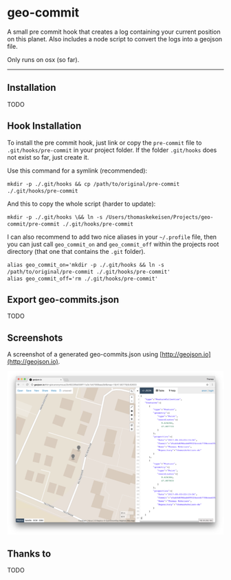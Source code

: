 # geo-commit

A small pre commit hook that creates a log 
containing your current position on this planet. 
Also includes a node script to convert the logs into a geojson file.

Only runs on osx (so far).

---

## Installation

TODO




## Hook Installation

To install the pre commit hook, just link or copy the `pre-commit` file to 
`.git/hooks/pre-commit` in your project folder. If the folder `.git/hooks` 
does not exist so far, just create it.

Use this command for a symlink (recommended):

    mkdir -p ./.git/hooks && cp /path/to/original/pre-commit ./.git/hooks/pre-commit

And this to copy the whole script (harder to update):

    mkdir -p ./.git/hooks \&& ln -s /Users/thomaskekeisen/Projects/geo-commit/pre-commit ./.git/hooks/pre-commit
    
I can also recommend to add two nice aliases in your `~/.profile` file, 
then you can just call `geo_commit_on` and `geo_commit_off` within the projects
root directory (that one that contains the `.git` folder).
     
    alias geo_commit_on='mkdir -p ./.git/hooks && ln -s /path/to/original/pre-commit ./.git/hooks/pre-commit'
    alias geo_commit_off='rm ./.git/hooks/pre-commit'
    
## Export geo-commits.json

TODO

## Screenshots

A screenshot of a generated geo-commits.json using [http://geojson.io](http://geojson.io).

![Screenshot geojson.io](images/screenshot-geojson.io.png "Screenshot geojson.io")
    
## Thanks to

TODO